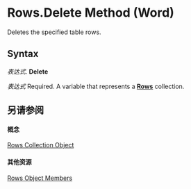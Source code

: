 
# Rows.Delete Method (Word)

Deletes the specified table rows.


## Syntax

 _表达式_. **Delete**

 _表达式_ Required. A variable that represents a **[Rows](cd83d0ef-f743-1886-54de-497017c5f542.md)** collection.


## 另请参阅


#### 概念


[Rows Collection Object](cd83d0ef-f743-1886-54de-497017c5f542.md)
#### 其他资源


[Rows Object Members](http://msdn.microsoft.com/library/161b0ab1-9763-3095-9152-07d6536c0fa4%28Office.15%29.aspx)